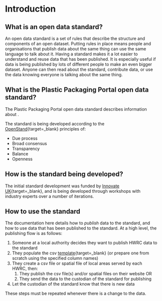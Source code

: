# Introduction

## What is an open data standard?

An open data standard is a set of rules that describe the structure and components of an open dataset. Putting rules in place means people and organisations that publish data about the same thing can use the same language to talk about it. Having a standard makes it a lot easier to understand and reuse data that has been published. It is especially useful if data is being published by lots of different people to make an even bigger dataset. Anyone can then read about the standard, contribute data, or use the data knowing everyone is talking about the same thing.

## What is the Plastic Packaging Portal open data standard?

The Plastic Packaging Portal open data standard describes information about .

The standard is being developed according to the [OpenStand](https://open-stand.org/){target=_blank} principles of:

* Due process
* Broad consensus
* Transparency
* Balance
* Openness

## How is the standard being developed?

The initial standard development was funded by [Innovate UK](https://www.opendatamanchester.org.uk/plastics-packaging-portal/){target=_blank}, and is being developed through workshops with industry experts over a number of iterations.

## How to use the standard

The documentation here details how to *publish* data to the standard, and how to use data that has been published to the standard. At a high level, the publishing flow is as follows:

1. Someone at a local authority decides they want to publish HWRC data to the standard
2. They populate the csv [template](https://github.com/OpenDataManchester/Open3R/blob/V2/docs/8_Supporting_Files/8_1_1_RWS_Main_Template.csv){target=_blank} (or prepare one from scratch using the specified column names)
3. They create a csv file or spatial file of local areas served by each HWRC, then:
    1. They publish the csv file(s) and/or spatial files on their website OR
    2. They send the data to the custodian of the standard for publishing
4. Let the custodian of the standard know that there is new data

These steps must be repeated whenever there is a change to the data.
